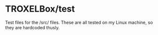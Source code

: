 TROXELBox/test
=============

Test files for the /src/ files.  These are all tested on my Linux machine, so they are hardcoded thusly.
